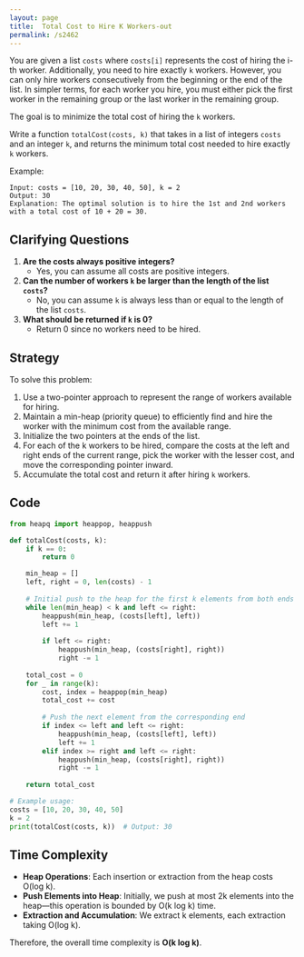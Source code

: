 ```yaml
---
layout: page
title:  Total Cost to Hire K Workers-out
permalink: /s2462
---
```

You are given a list `costs` where `costs[i]` represents the cost of hiring the i-th worker. Additionally, you need to hire exactly `k` workers. However, you can only hire workers consecutively from the beginning or the end of the list. In simpler terms, for each worker you hire, you must either pick the first worker in the remaining group or the last worker in the remaining group.

The goal is to minimize the total cost of hiring the `k` workers.

Write a function `totalCost(costs, k)` that takes in a list of integers `costs` and an integer `k`, and returns the minimum total cost needed to hire exactly `k` workers.

Example:
```
Input: costs = [10, 20, 30, 40, 50], k = 2
Output: 30
Explanation: The optimal solution is to hire the 1st and 2nd workers with a total cost of 10 + 20 = 30.
```

## Clarifying Questions
1. **Are the costs always positive integers?**
    - Yes, you can assume all costs are positive integers.
2. **Can the number of workers `k` be larger than the length of the list `costs`?**
    - No, you can assume `k` is always less than or equal to the length of the list `costs`.
3. **What should be returned if `k` is 0?**
    - Return 0 since no workers need to be hired.

## Strategy
To solve this problem:
1. Use a two-pointer approach to represent the range of workers available for hiring.
2. Maintain a min-heap (priority queue) to efficiently find and hire the worker with the minimum cost from the available range.
3. Initialize the two pointers at the ends of the list.
4. For each of the k workers to be hired, compare the costs at the left and right ends of the current range, pick the worker with the lesser cost, and move the corresponding pointer inward.
5. Accumulate the total cost and return it after hiring `k` workers.

## Code
```python
from heapq import heappop, heappush

def totalCost(costs, k):
    if k == 0:
        return 0

    min_heap = []
    left, right = 0, len(costs) - 1
    
    # Initial push to the heap for the first k elements from both ends
    while len(min_heap) < k and left <= right:
        heappush(min_heap, (costs[left], left))
        left += 1
        
        if left <= right:
            heappush(min_heap, (costs[right], right))
            right -= 1
    
    total_cost = 0
    for _ in range(k):
        cost, index = heappop(min_heap)
        total_cost += cost
        
        # Push the next element from the corresponding end
        if index <= left and left <= right:
            heappush(min_heap, (costs[left], left))
            left += 1
        elif index >= right and left <= right:
            heappush(min_heap, (costs[right], right))
            right -= 1
    
    return total_cost

# Example usage:
costs = [10, 20, 30, 40, 50]
k = 2
print(totalCost(costs, k))  # Output: 30
```

## Time Complexity
- **Heap Operations**: Each insertion or extraction from the heap costs O(log k).
- **Push Elements into Heap**: Initially, we push at most 2k elements into the heap—this operation is bounded by O(k log k) time.
- **Extraction and Accumulation**: We extract k elements, each extraction taking O(log k).

Therefore, the overall time complexity is **O(k log k)**.